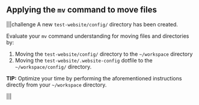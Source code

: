 ## Applying the `mv` command to move files 

|||challenge
A new `test-website/config/` directory has been created.

Evaluate your `mv` command understanding for moving files and directories by:

1. Moving the `test-website/config/` directory to the `~/workspace` directory
1. Moving the `test-website/.website-config` dotfile to the `~/workspace/config/` directory.

__TIP:__ Optimize your time by performing the aforementioned instructions directly from your `~/workspace` directory.

|||
